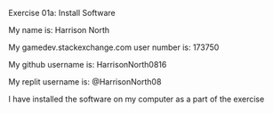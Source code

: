  Exercise 01a: Install Software

 My name is:
Harrison North

 My gamedev.stackexchange.com user number is:
173750

 My github username is:
HarrisonNorth0816

 My replit username is:
@HarrisonNorth08

 I have installed the software on my computer as a part of the exercise
```
